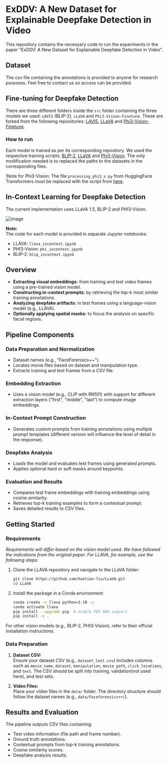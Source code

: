 
# ExDDV: A New Dataset for Explainable Deepfake Detection in Video
This repository contains the necessary code to run the experiments in the paper "ExDDV: A New Dataset for Explainable Deepfake Detection in Video".

## Dataset
The csv file containing the annotations is provided to anyone for research purposes. Feel free to contact us so access can be provided.

## Fine-tuning for Deepfake Detection
There are three different folders inside the `src` folder containing the three models we used: `LAVIS` (BLIP-2), `LLaVA` and `Phi3-Vision-Finetune`. These are forked from the following repositories: [LAVIS](https://github.com/salesforce/LAVIS), [LLaVA](https://github.com/haotian-liu/LLaVA/tree/main) and [Phi3-Vision-Finetune](https://github.com/2U1/Phi3-Vision-Finetune).

### How to run
Each model is trained as per its corresponding repository. We used the respective training scripts: [BLIP-2](src/LAVIS/lavis/projects/blip2/train/pretrain_stage2_xai.yaml), [LLaVA](src/LLaVA/scripts/v1_5/finetune_task_lora.sh) and [Phi3-Vision](src/Phi3-Vision-Finetune/scripts/finetune_lora_vision.sh). The only modification needed is to replaced the paths to the datasets in the corresponding files.

!Note for Phi3-Vision: The file `processing_phi3_v.py` from HuggingFace Transformers must be replaced with the script from [here](src/Phi3-Vision-Finetune/proccessing_phi3_v.py).

## In-Context Learning for Deepfake Detection

The current implementation uses LLaVA 1.5, BLIP-2 and PHI3-Vision. 

![image](https://github.com/user-attachments/assets/9ea67b6c-9412-4de3-9e65-2886276ee44f)



**Note:**  
The code for each model is provided in separate Jupyter notebooks:
- LLAVA: `llava_incontext.ipynb`
- PHI3-Vision: `phi_incontext.ipynb`
- BLIP-2: `blip_incontext.ipynb`

## Overview

- **Extracting visual embeddings:** from training and test video frames using a pre-trained vision model.
- **Constructing in-context prompts:** by retrieving the top-k most similar training annotations.
- **Analyzing deepfake artifacts:** in test frames using a language-vision model (e.g., LLAVA).
- **Optionally applying spatial masks:** to focus the analysis on specific facial regions.

## Pipeline Components

### Data Preparation and Normalization
- Dataset names (e.g., "FaceForensics++").
- Locates movie files based on dataset and manipulation type.
- Extracts training and test frames from a CSV file.

### Embedding Extraction
- Uses a vision model (e.g., CLIP with RN101) with support for different extraction layers ("first", "middle", "last") to compute image embeddings.

### In-Context Prompt Construction
- Generates custom prompts from training annotations using multiple prompt templates (different version will influence the level of detail in the response).

### Deepfake Analysis
- Loads the model and evaluates test frames using generated prompts.
- Applies optional hard or soft masks around keypoints.

### Evaluation and Results
- Compares test frame embeddings with training embeddings using cosine similarity.
- Retrieves top-k training examples to form a contextual prompt.
- Saves detailed results to CSV files.

## Getting Started

### Requirements

*Requirements will differ based on the vision model used. We have followed the indications from the original paper. For LLAVA, for example, use the following steps:*

1. Clone the LLAVA repository and navigate to the LLaVA folder:
   ```bash
   git clone https://github.com/haotian-liu/LLaVA.git
   cd LLaVA
   ```
2. Install the package in a Conda environment:
   ```bash
   conda create -n llava python=3.10 -y
   conda activate llava
   pip install --upgrade pip  # enable PEP 660 support
   pip install -e .
   ```

For other vision models (e.g., BLIP-2, PHI3-Vision), refer to their official installation instructions.

### Data Preparation

1. **Dataset CSV:**  
   Ensure your dataset CSV (e.g., `dataset_last.csv`) includes columns such as `movie_name`, `dataset`, `manipulation`, `movie_path`, `click_locations`, and `text`. The CSV should be split into training, validation(not used here), and test sets.

2. **Video Files:**  
   Place your video files in the `data/` folder. The directory structure should follow the dataset names (e.g., `data/Faceforensics++/`).


## Results and Evaluation

The pipeline outputs CSV files containing:
- Test video information (file path and frame number).
- Ground truth annotations.
- Contextual prompts from top-k training annotations.
- Cosine similarity scores.
- Deepfake analysis results.


```
